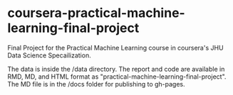 # coursera-practical-machine-learning-final-project

Final Project for the Practical Machine Learning course in coursera's JHU Data Science Specailization.

The data is inside the /data directory. The report and code are available in RMD, MD, and HTML format as
"practical-machine-learning-final-project". The MD file is in the /docs folder for publishing to gh-pages.